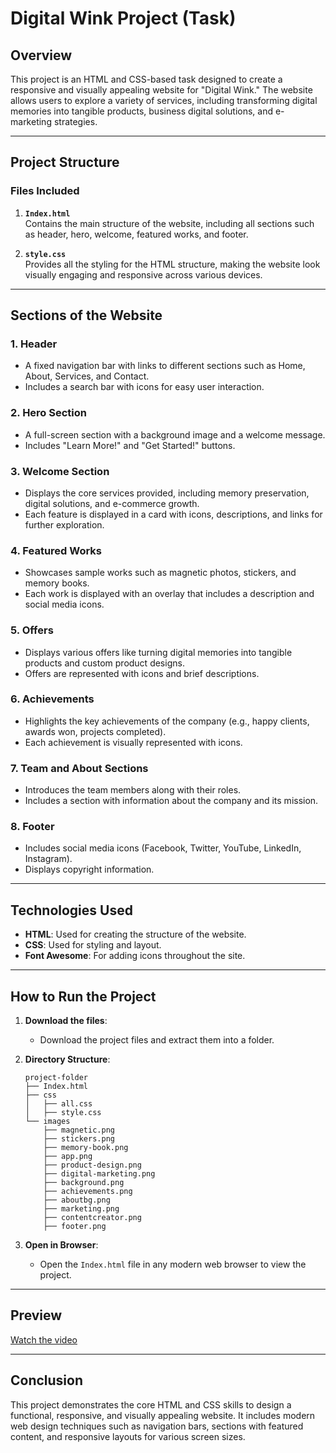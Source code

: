 # **Digital Wink Project (Task)**

## **Overview**
This project is an HTML and CSS-based task designed to create a responsive and visually appealing website for "Digital Wink." The website allows users to explore a variety of services, including transforming digital memories into tangible products, business digital solutions, and e-marketing strategies. 

---

## **Project Structure**
### **Files Included**
1. **`Index.html`**  
   Contains the main structure of the website, including all sections such as header, hero, welcome, featured works, and footer.
   
2. **`style.css`**  
   Provides all the styling for the HTML structure, making the website look visually engaging and responsive across various devices.

---

## **Sections of the Website**
### 1. **Header**
   - A fixed navigation bar with links to different sections such as Home, About, Services, and Contact.
   - Includes a search bar with icons for easy user interaction.

### 2. **Hero Section**
   - A full-screen section with a background image and a welcome message.
   - Includes "Learn More!" and "Get Started!" buttons.

### 3. **Welcome Section**
   - Displays the core services provided, including memory preservation, digital solutions, and e-commerce growth.
   - Each feature is displayed in a card with icons, descriptions, and links for further exploration.

### 4. **Featured Works**
   - Showcases sample works such as magnetic photos, stickers, and memory books.
   - Each work is displayed with an overlay that includes a description and social media icons.

### 5. **Offers**
   - Displays various offers like turning digital memories into tangible products and custom product designs.
   - Offers are represented with icons and brief descriptions.

### 6. **Achievements**
   - Highlights the key achievements of the company (e.g., happy clients, awards won, projects completed).
   - Each achievement is visually represented with icons.

### 7. **Team and About Sections**
   - Introduces the team members along with their roles.
   - Includes a section with information about the company and its mission.

### 8. **Footer**
   - Includes social media icons (Facebook, Twitter, YouTube, LinkedIn, Instagram).
   - Displays copyright information.

---

## **Technologies Used**
- **HTML**: Used for creating the structure of the website.
- **CSS**: Used for styling and layout.
- **Font Awesome**: For adding icons throughout the site.

---

## **How to Run the Project**
1. **Download the files**:
   - Download the project files and extract them into a folder.
   
2. **Directory Structure**:
   ```
   project-folder
   ├── Index.html
   ├── css
   │   ├── all.css
   │   ├── style.css
   └── images
       ├── magnetic.png
       ├── stickers.png
       ├── memory-book.png
       ├── app.png
       ├── product-design.png
       ├── digital-marketing.png
       ├── background.png
       ├── achievements.png
       ├── aboutbg.png
       ├── marketing.png
       ├── contentcreator.png
       ├── footer.png
   ```

3. **Open in Browser**:
   - Open the `Index.html` file in any modern web browser to view the project.

---

## **Preview**
[Watch the video](https://github.com/user-attachments/assets/2814e32c-14ff-4c81-87e7-61d7ef58438c)


---

## **Conclusion**
This project demonstrates the core HTML and CSS skills to design a functional, responsive, and visually appealing website. It includes modern web design techniques such as navigation bars, sections with featured content, and responsive layouts for various screen sizes.
